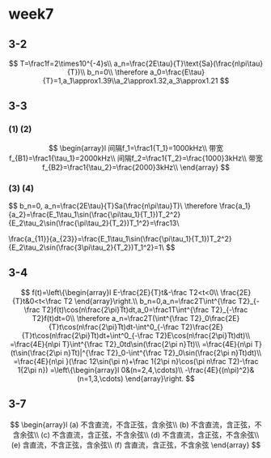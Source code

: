 # week7

## 3-2

$$
T=\frac1f=2\times10^{-4}s\\
a_n=\frac{2E\tau}{T}\text{Sa}(\frac{n\pi\tau}{T})\\
b_n=0\\
\therefore a_0=\frac{E\tau}{T}=1,a_1\approx1.39\\a_2\approx1.32,a_3\approx1.21
$$

## 3-3

### (1) (2)

$$
\begin{array}l
间隔f_1=\frac1{T_1}=1000kHz\\
带宽f_{B1}=\frac1{\tau_1}=2000kHz\\
间隔f_2=\frac1{T_2}=\frac{1000}3kHz\\
带宽f_{B2}=\frac1{\tau_2}=\frac{2000}3kHz\\
\end{array}
$$

### (3) (4)

$$
b_n=0,
a_n=\frac{2E\tau}{T}Sa(\frac{n\pi\tau}T)\\
\therefore \frac{a_1}{a_2}=\frac{E_1\tau_1\sin(\frac{\pi\tau_1}{T_1})T_2^2}{E_2\tau_2\sin(\frac{\pi\tau_2}{T_2})T_1^2}=\frac13\\

\frac{a_{11}}{a_{23}}=\frac{E_1\tau_1\sin(\frac{\pi\tau_1}{T_1})T_2^2}{E_2\tau_2\sin(\frac{3\pi\tau_2}{T_2})T_1^2}=1\\
$$

## 3-4

$$
f(t)=\left\{\begin{array}l
E-\frac{2E}{T}t&-\frac T2<t<0\\
\frac{2E}{T}t&0<t<\frac T2
\end{array}\right.\\
b_n=0,a_n=\frac2T\int^{\frac T2}_{-\frac T2}f(t)\cos(n\frac{2\pi}Tt)dt,a_0=\frac1T\int^{\frac T2}_{-\frac T2}f(t)dt=0\\
\therefore a_n=\frac2T(\int^{\frac T2}_0\frac{2E}{T}t\cos(n\frac{2\pi}Tt)dt-\int^0_{-\frac T2}\frac{2E}{T}t\cos(n\frac{2\pi}Tt)dt+\int^0_{-\frac T2}E\cos(n\frac{2\pi}Tt)dt)\\
=\frac{4E}{n\pi T}\int^{\frac T2}_0td\sin(\frac{2\pi n}Tt)\\
=\frac{4E}{n\pi T}(t\sin(\frac{2\pi n}Tt)|^{\frac T2}_0-\int^{\frac T2}_0\sin(\frac{2\pi n}Tt)dt)\\
=\frac{4E}{n\pi }(\frac 12\sin(\pi n)+\frac 1{2\pi n}\cos(\pi n\frac T2)-\frac 1{2\pi n})
=\left\{\begin{array}l
0&(n=2,4,\cdots)\\
-\frac{4E}{(n\pi)^2}&(n=1,3,\cdots)
\end{array}\right.
$$

## 3-7

$$
\begin{array}l
(a) 不含直流，不含正弦，含余弦\\
(b) 不含直流，含正弦，不含余弦\\
(c) 不含直流，含正弦，不含余弦\\
(d) 不含直流，含正弦，不含余弦\\
(e) 含直流，不含正弦，含余弦\\
(f) 含直流，含正弦，不含余弦
\end{array}
$$

